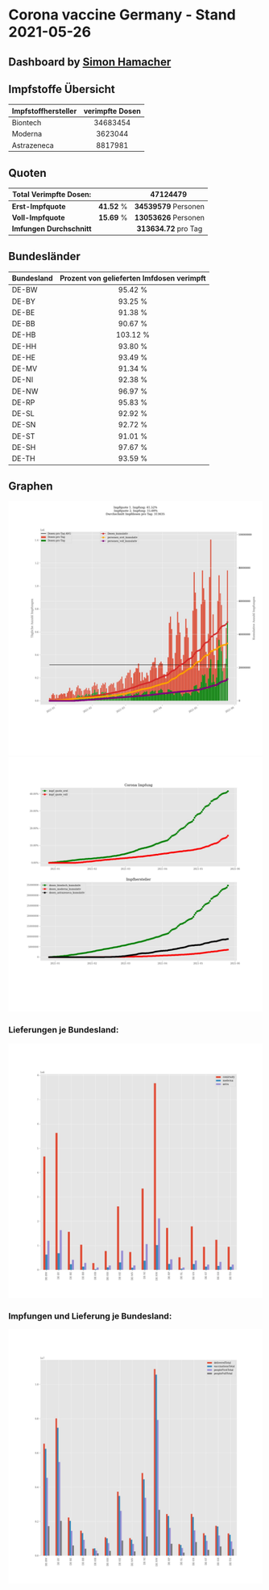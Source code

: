 # Corona vaccine Germany - Stand 2021-05-26
## Dashboard by [Simon Hamacher](https://www.shamacher.eu)
## Impfstoffe Übersicht
**Impfstoffhersteller** | **verimpfte Dosen**
-------- | :--------:
Biontech | 34683454
Moderna | 3623044
Astrazeneca | 8817981


## Quoten
**Total Verimpfte Dosen:** | |47124479&nbsp;
-------- | :--------:| :--------:
**Erst-Impfquote** | **41.52** %| **34539579** Personen
**Voll-Impfquote** | **15.69** %| **13053626** Personen
**Imfungen Durchschnitt** | |**313634.72** pro Tag 
## Bundesländer
**Bundesland** | **Prozent von gelieferten Imfdosen verimpft**
-------- | :--------:
DE-BW | 95.42 %
DE-BY | 93.25 %
DE-BE | 91.38 %
DE-BB | 90.67 %
DE-HB | 103.12 %
DE-HH | 93.80 %
DE-HE | 93.49 %
DE-MV | 91.34 %
DE-NI | 92.38 %
DE-NW | 96.97 %
DE-RP | 95.83 %
DE-SL | 92.92 %
DE-SN | 92.72 %
DE-ST | 91.01 %
DE-SH | 97.67 %
DE-TH | 93.59 %
## Graphen
<img src="Impfungen-Corona-01.jpg" alt="Impf Übersicht" title="Impf Übersicht" />
<img src="Impfungen-Corona-02.jpg" alt="Impfquote" title="Impf Übersicht" />

### Lieferungen je Bundesland:
<img src="Impfungen-Corona-04.jpg" alt="Impfungen in den Bundesländern" title="Impfungen in den Bundesländern" />

### Impfungen und Lieferung je Bundesland:
<img src="Impfungen-Corona-05.jpg" alt="Impfungen in den Bundesländern" title="Impfungen in den Bundesländern" />

